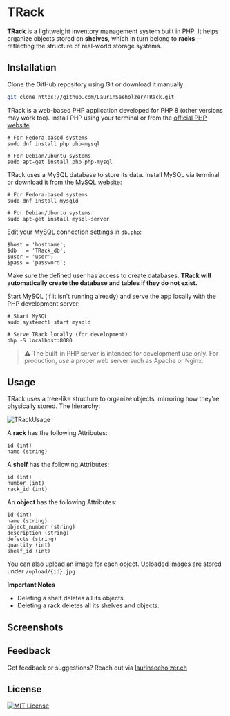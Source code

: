 # TRack

**TRack** is a lightweight inventory management system built in PHP. It helps organize objects stored on **shelves**, which in turn belong to **racks** — reflecting the structure of real-world storage systems.

## Installation

Clone the GitHub repository using Git or download it manually:

```bash
git clone https://github.com/LaurinSeeholzer/TRack.git
```

TRack is a web-based PHP application developed for PHP 8 (other versions may work too).
Install PHP using your terminal or from the [official PHP website](https://:php.net/downloads).

```
# For Fedora-based systems
sudo dnf install php php-mysql

# For Debian/Ubuntu systems
sudo apt-get install php php-mysql
```

TRack uses a MySQL database to store its data. Install MySQL via terminal or download it from the [MySQL website](https://dev.mysql.com/downloads):

```
# For Fedora-based systems
sudo dnf install mysqld

# For Debian/Ubuntu systems
sudo apt-get install mysql-server
```
Edit your MySQL connection settings in ```db.php```:

```
$host = 'hostname';
$db   = 'TRack_db';
$user = 'user';
$pass = 'password';
```
Make sure the defined user has access to create databases.
**TRack will automatically create the database and tables if they do not exist.**

Start MySQL (if it isn't running already) and serve the app locally with the PHP development server:

```
# Start MySQL
sudo systemctl start mysqld

# Serve TRack locally (for development)
php -S localhost:8080
```

> ⚠️ The built-in PHP server is intended for development use only.
> For production, use a proper web server such as Apache or Nginx.

## Usage

TRack uses a tree-like structure to organize objects, mirroring how they're physically stored.
The hierarchy:

![TRackUsage](https://github.com/user-attachments/assets/b682ada9-7325-4318-8ec8-2d02dd726016)

A **rack** has the following Attributes:
```
id (int)
name (string)
```

A **shelf** has the following Attributes:
```
id (int)
number (int)
rack_id (int)
```

An **object** has the following Attributes:
```
id (int)
name (string)
object_number (string)
description (string)
defects (string)
quantity (int)
shelf_id (int)
```

You can also upload an image for each object. Uploaded images are stored under ```/upload/{id}.jpg```

**Important Notes**
- Deleting a shelf deletes all its objects.
- Deleting a rack deletes all its shelves and objects.

## Screenshots

## Feedback
Got feedback or suggestions?
Reach out via [laurinseeholzer.ch](https://laurinseeholzer.ch)

## License
[![MIT License](https://img.shields.io/badge/License-MIT-green.svg)](https://choosealicense.com/licenses/mit/)
